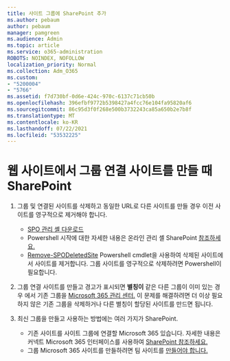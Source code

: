 ```yaml
---
title: 사이트 그룹에 SharePoint 추가
ms.author: pebaum
author: pebaum
manager: pamgreen
ms.audience: Admin
ms.topic: article
ms.service: o365-administration
ROBOTS: NOINDEX, NOFOLLOW
localization_priority: Normal
ms.collection: Adm_O365
ms.custom:
- "5200004"
- "5766"
ms.assetid: f7d730bf-0d6e-424c-970c-6137c71cb50b
ms.openlocfilehash: 396efbf9772b5398427a4fcc76e104fa95820af6
ms.sourcegitcommit: 86c95d3f0f268e500b3732243ca85a650b2e7b8f
ms.translationtype: MT
ms.contentlocale: ko-KR
ms.lasthandoff: 07/22/2021
ms.locfileid: "53532225"
---
```

# <a name="common-issues-when-creating-a-group-connected-site-in-sharepoint"></a>웹 사이트에서 그룹 연결 사이트를 만들 때 SharePoint

1. 그룹 및 연결된 사이트를 삭제하고 동일한 URL로 다른 사이트를 만들 경우 이전 사이트를 영구적으로 제거해야 합니다.

   - [SPO 관리 셸 다운로드](https://support.office.com/article/introduction-to-the-sharepoint-online-management-shell-c16941c3-19b4-4710-8056-34c034493429)
   - Powershell 시작에 대한 자세한 내용은 온라인 관리 셸 SharePoint [참조하세요.](/powershell/module/sharepoint-online/remove-sposite)
   - [Remove-SPODeletedSite](/powershell/module/sharepoint-online/remove-sposite?view=sharepoint-ps) Powershell cmdlet을 사용하여 삭제된 사이트에서 사이트를 제거합니다. 그룹 사이트를 영구적으로 삭제하려면 Powershell이 필요합니다.

1. 그룹 연결 사이트를 만들고 경고가 표시되면 **별칭이** 같은 다른 그룹이 이미 있는 경우 에서 기존 그룹을 [Microsoft 365 관리 센터.](https://admin.microsoft.com/AdminPortal/Home#/groups) 이 문제를 해결하려면 더 이상 필요하지 않은 기존 그룹을 삭제하거나 다른 별칭이 할당된 사이트를 만드면 됩니다.

1. 최신 그룹을 만들고 사용하는 방법에는 여러 가지가 SharePoint.

   - 기존 사이트를 사이트 그룹에 연결할 Microsoft 365 있습니다. 자세한 내용은 커넥트 Microsoft 365 인터페이스를 사용하여 [SharePoint 참조하세요.](/sharepoint/dev/transform/modernize-connect-to-office365-group#connect-an-office-365-group-using-the-sharepoint-user-interface)
   - 그룹 Microsoft 365 사이트를 만들하려면 팀 사이트를 [만들어야 합니다.](https://admin.microsoft.com/sharepoint)

